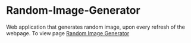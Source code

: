 # Random-Image-Generator
Web application that generates random image, upon every refresh of the webpage.
To view page [Random Image Generator](https://sutirtho9.github.io/Random-Image-Generator/)
